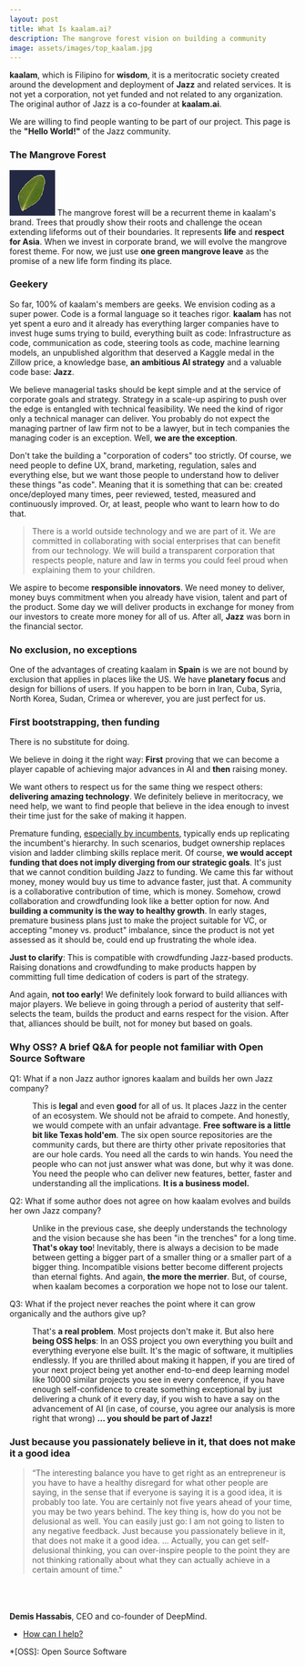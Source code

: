 ```yaml
---
layout: post
title: What Is kaalam.ai?
description: The mangrove forest vision on building a community
image: assets/images/top_kaalam.jpg
---
```

<div id="main" class="alt">
<section id="one">

<div class="box">
<p><b>kaalam</b>, which is Filipino for <b>wisdom</b>, it is a meritocratic society created around the development and deployment
of <b>Jazz</b> and related services. It is not yet a corporation, not yet funded and not related to any organization. The original
author of Jazz is a co-founder at <b>kaalam.ai</b>.</p>
</div>

<p>We are willing to find people wanting to be part of our project. This page is the <b>"Hello World!"</b> of the Jazz community.</p>

<h3>The Mangrove Forest</h3>

<p><span class="image left"><img src="/kaalam/assets/images/logo_80.png" alt="" style="width:80px;" /></span>
The mangrove forest will be a recurrent theme in kaalam's brand. Trees that proudly show their roots and challenge the ocean extending
lifeforms out of their boundaries. It represents <b>life</b> and <b>respect for Asia</b>. When we invest in corporate brand, we will evolve
the mangrove forest theme. For now, we just use <b>one green mangrove leave</b> as the promise of a new life form finding its place.
</p>

<h3>Geekery</h3>

<p>So far, 100% of kaalam's members are geeks. We envision coding as a super power. Code is a formal language so it teaches rigor.
<b>kaalam</b> has not yet spent a euro and it already has everything larger companies have to invest huge sums trying to build, everything
built as code: Infrastructure as code, communication as code, steering tools as code, machine learning models, an unpublished algorithm that
deserved a Kaggle medal in the Zillow price, a knowledge base, <b>an ambitious AI strategy</b> and a valuable code base: <b>Jazz</b>.</p>

<p>We believe managerial tasks should be kept simple and at the service of corporate goals and strategy. Strategy in a scale-up aspiring to
push over the edge is entangled with technical feasibility. We need the kind of rigor only a technical manager can deliver. You probably do
not expect the managing partner of law firm not to be a lawyer, but in tech companies the managing coder is an exception. Well, <b>we are
the exception</b>.</p>

<p>Don't take the building a "corporation of coders" too strictly. Of course, we need people to define UX, brand, marketing, regulation,
sales and everything else, but we want those people to understand how to deliver these things "as code". Meaning that it is something that
can be: created once/deployed many times, peer reviewed, tested, measured and continuously improved. Or, at least, people who want to learn
how to do that.</p>

<blockquote>There is a world outside technology and we are part of it. We are committed in collaborating with social enterprises that can
benefit from our technology. We will build a transparent corporation that respects people, nature and law in terms you could feel proud when
explaining them to your children.</blockquote>

<p>We aspire to become <b>responsible innovators</b>. We need money to deliver, money buys commitment when you already have vision, talent
and part of the product. Some day we will deliver products in exchange for money from our investors to create more money for all of us.
After all, <b>Jazz</b> was born in the financial sector.</p>

<h3>No exclusion, no exceptions</h3>

<p>One of the advantages of creating kaalam in <b>Spain</b> is we are not bound by exclusion that applies in places like the US. We
have <b>planetary focus</b> and  design for billions of users. If you happen to be born in Iran, Cuba, Syria, North Korea, Sudan, Crimea
or wherever, you are just perfect for us.</p>

<h3>First bootstrapping, then funding</h3>

<div class="box">
<p>There is no substitute for doing.</p>
</div>

<p>We believe in doing it the right way: <b>First</b> proving that we can become a player capable of achieving major advances in AI and
<b>then</b> raising money.</p>

<p>We want others to respect us for the same thing we respect others: <b>delivering amazing technology</b>. We definitely believe in
meritocracy, we need help, we want to find people that believe in the idea enough to invest their time just for the sake of making it
happen.</p>

<p>Premature funding, <a href="https://www.cbinsights.com/research/corporate-innovation-strategy-guide">especially by incumbents</a>,
typically ends up replicating the incumbent's hierarchy. In such scenarios, budget ownership replaces vision and ladder climbing skills
replace merit. Of course, <b>we would accept funding that does not imply diverging from our strategic goals</b>. It's just that we cannot
condition building Jazz to funding. We came this far without money, money would buy us time to advance faster, just that. A community is a
collaborative contribution of time, which is money. Somehow, crowd collaboration and crowdfunding look like a better option for now.
And <b>building a community is the way to healthy growth</b>. In early stages, premature business plans just to make the project suitable
for VC, or accepting "money vs. product" imbalance, since the product is not yet assessed as it should be, could end up frustrating the
whole idea.</p>

<p><b>Just to clarify</b>: This is compatible with crowdfunding Jazz-based products. Raising donations and crowdfunding to make products
happen by committing full time dedication of coders is part of the strategy.</p>

<p>And again, <b>not too early</b>! We definitely look forward to build alliances with major players. We believe in going through a period
of austerity that self-selects the team, builds the product and earns respect for the vision. After that, alliances should be built, not
for money but based on goals.</p>

<h3>Why OSS? A brief Q&A for people not familiar with Open Source Software</h3>
<dl>
	<dt>Q1: What if a non Jazz author ignores kaalam and builds her own Jazz company?</dt>
	<dd>
		<p>This is <b>legal</b> and even <b>good</b> for all of us. It places Jazz in the center of an ecosystem. We should not be afraid to
compete. And honestly, we would compete with an unfair advantage. <b>Free software is a little bit like Texas hold'em</b>. The six open
source repositories are the community cards, but there are thirty other private repositories that are our hole cards. You need all the cards
to win hands. You need the people who can not just answer what was done, but why it was done. You need the people who can deliver new
features, better, faster and understanding all the implications. <b>It is a business model.</b></p>
	</dd>
	<dt>Q2: What if some author does not agree on how kaalam evolves and builds her own Jazz company?</dt>
	<dd>
		<p>Unlike in the previous case, she deeply understands the technology and the vision because she has been "in the trenches" for a
long time. <b>That's okay too</b>! Inevitably, there is always a decision to be made between getting a bigger part of a smaller thing or a
smaller part of a bigger thing. Incompatible visions better become different projects than eternal fights. And again, <b>the more the
merrier</b>. But, of course, when kaalam becomes a corporation we hope not to lose our talent.</p>
	</dd>
	<dt>Q3: What if the project never reaches the point where it can grow organically and the authors give up?</dt>
	<dd>
		<p>That's <b>a real problem</b>. Most projects don't make it. But also here <b>being OSS helps</b>: In an OSS project you own
everything you built and everything everyone else built. It's the magic of software, it multiplies endlessly. If you are thrilled about
making it happen, if you are tired of your next project being yet another end-to-end deep learning model like 10000 similar projects you
see in every conference, if you have enough self-confidence to create something exceptional by just delivering a chunk of it every day,
if you wish to have a say on the advancement of AI (in case, of course, you agree our analysis is more right that wrong)
<b>... you should be part of Jazz!</b></p>
	</dd>
</dl>

<div class="inner">
<h3>Just because you passionately believe in it, that does not make it a good idea</h3>
<div class="row">
<div class="6u 12u$(small)">
<blockquote>
“The interesting balance you have to get right as an entrepreneur is you have to have a healthy disregard for what other people are saying,
in the sense that if everyone is saying it is a good idea, it is probably too late. You are certainly not five years ahead of your time, you
may be two years behind. The key thing is, how do you not be delusional as well. You can easily just go: I am not going to listen to any
negative feedback. Just because you passionately believe in it, that does not make it a good idea. ... Actually, you can get self-delusional
thinking, you can over-inspire people to the point they are not thinking rationally about what they can actually achieve in a certain amount
of time."
</blockquote>
</div>
<div class="6u$ 12u$(small)">
<br/><br/><br/>
<b>Demis Hassabis</b>, CEO and co-founder of DeepMind.
</div>
</div>
</div>

<ul class="actions small">
	<li><a href="/jazz_reference/contributing_welcome_all.html" class="button small">How can I help?</a></li>
</ul>

</section>
</div>

*[OSS]: Open Source Software
